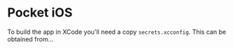 # Pocket iOS

To build the app in XCode you'll need a copy `secrets.xcconfig`. This can be obtained from...
